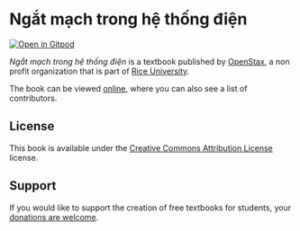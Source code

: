 # Ngắt mạch trong hệ thống điện

[![Open in Gitpod](https://gitpod.io/button/open-in-gitpod.svg)](https://gitpod.io/from-referrer/)

_Ngắt mạch trong hệ thống điện_ is a textbook published by [OpenStax](https://openstax.org/), a non profit organization that is part of [Rice University](https://www.rice.edu/).

The book can be viewed [online](https://github.com/cnx-user-books/cnxbook-ngat-mach-trong-he-thong-dien/releases/latest), where you can also see a list of contributors.

## License
This book is available under the [Creative Commons Attribution License](./LICENSE) license.

## Support
If you would like to support the creation of free textbooks for students, your [donations are welcome](https://riceconnect.rice.edu/donation/support-openstax-banner).
